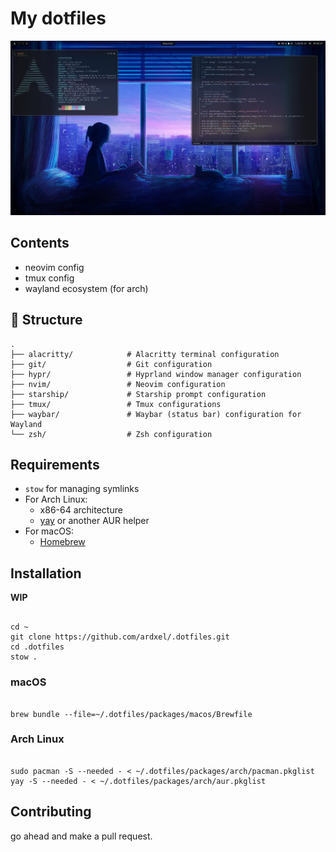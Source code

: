 # My dotfiles

![preview](./images/preview01.png "preview")

## Contents

- neovim config
- tmux config
- wayland ecosystem (for arch)

## 📂 Structure

```plaintext
.
├── alacritty/            # Alacritty terminal configuration
├── git/                  # Git configuration
├── hypr/                 # Hyprland window manager configuration
├── nvim/                 # Neovim configuration
├── starship/             # Starship prompt configuration
├── tmux/                 # Tmux configurations
├── waybar/               # Waybar (status bar) configuration for Wayland
└── zsh/                  # Zsh configuration
```

## Requirements

- `stow` for managing symlinks
- For Arch Linux:
  - x86-64 architecture
  - [yay](https://github.com/Jguer/yay) or another AUR helper
- For macOS:
  - [Homebrew](https://brew.sh)

## Installation

**WIP**

```

cd ~
git clone https://github.com/ardxel/.dotfiles.git
cd .dotfiles
stow .

```

### macOS

```

brew bundle --file=~/.dotfiles/packages/macos/Brewfile

```

### Arch Linux

```

sudo pacman -S --needed - < ~/.dotfiles/packages/arch/pacman.pkglist
yay -S --needed - < ~/.dotfiles/packages/arch/aur.pkglist

```

## Contributing

go ahead and make a pull request.
